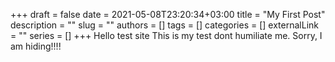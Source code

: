 +++ 
draft = false
date = 2021-05-08T23:20:34+03:00
title = "My First Post"
description = ""
slug = ""
authors = []
tags = []
categories = []
externalLink = ""
series = []
+++
Hello test site 
This is my test dont humiliate me. Sorry, I am hiding!!!!